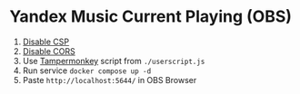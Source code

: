 # Yandex Music Current Playing (OBS)
1. [Disable CSP](https://chromewebstore.google.com/detail/disable-content-security/eckgajjlhojckchohogcblfjhpfdmoge)
2. [Disable CORS](https://chromewebstore.google.com/detail/moesif-origin-cors-change/digfbfaphojjndkpccljibejjbppifbc)
3. Use [Tampermonkey](https://chromewebstore.google.com/detail/tampermonkey/dhdgffkkebhmkfjojejmpbldmpobfkfo) script from `./userscript.js`
4. Run service `docker compose up -d`
5. Paste `http://localhost:5644/` in OBS Browser
